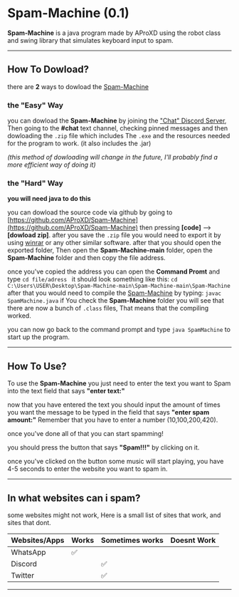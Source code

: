 # Spam-Machine (0.1)

**Spam-Machine** is a java program made by AProXD using the robot class and swing library that simulates keyboard input to spam.
*** 
## How To Dowload?
there are **2** ways to dowload the [Spam-Machine](https://github.com/AProXD/Spam-Machine "SPAM-MACHINE GITHUB PAGE")

### the "Easy" Way
  you can dowload the **Spam-Machine** by joining the ["Chat" Discord Server](https://discord.gg/YCN3qK78Rv "discord server"), Then going to the **#chat** text channel, checking pinned messages and then dowloading the `.zip` file which includes The `.exe` and the resources needed for the program to work. (it also includes the .jar)
  
  _(this method of dowloading will change in the future, I'll probably find a more efficient way of doing it)_        

### the "Hard" Way
  **you will need java to do this**
  
  you can dowload the source code via github by going to [https://github.com/AProXD/Spam-Machine](https://github.com/AProXD/Spam-Machine) then pressing **\[code]** --> **\[dowload zip]**. after you save the `.zip` file you would need to export it by using [winrar](https://www.winrar.es/descargas) or any other similar software.
after that you should open the exported folder, Then open the **Spam-Machine-main** folder, open the **Spam-Machine** folder and then copy the file address.

once you've copied the address you can open the **Command Promt** and type 
```cd file/adress ``` it should look something like this: 
```cd C:\Users\USER\Desktop\Spam-Machine-main\Spam-Machine-main\Spam-Machine``` 
after that you would need to compile the [Spam-Machine](https://github.com/AProXD/Spam-Machine "SPAM-MACHINE GITHUB PAGE") by typing:
```javac SpamMachine.java```
if You check the **Spam-Machine** folder you will see that there are now a bunch of `.class` files, That means that the compiling worked.

you can now go back to the command prompt and type ```java SpamMachine``` to start up the program.

---

## How To Use?

To use the **Spam-Machine** you just need to enter the text you want to Spam into the text field that says **"enter text:"**

now that you have entered the text you should input the amount of times you want the message to be typed in the field that says **"enter spam amount:"**
Remember that you have to enter a number (10,100,200,420).

once you've done all of that you can start spamming!

you should press the button that says **"Spam!!!"** by clicking on it.

once you've clicked on the button some music will start playing, you have 4-5 seconds to enter the website you want to spam in.

***

## In what websites can i spam?

some websites might not work, Here is a small list of  sites that work, and sites that dont.

| Websites/Apps | Works | Sometimes works | Doesnt Work |
|  ---          |    ---|              ---|          ---|
|   WhatsApp    |  ✅  |                 |             |     
| Discord       |       | ✅             |             |
| Twitter       |       | ✅             |             |
***

